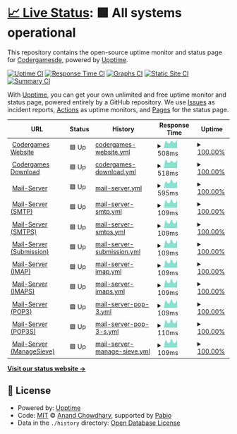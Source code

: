 # [📈 Live Status](https://status.codergames.de): <!--live status--> **🟩 All systems operational**

This repository contains the open-source uptime monitor and status page for [Codergamesde](https://status.codergames.de), powered by [Upptime](https://github.com/upptime/upptime).

[![Uptime CI](https://github.com/Codergamesde/status.codergames.de/workflows/Uptime%20CI/badge.svg)](https://github.com/Codergamesde/status.codergames.de/actions?query=workflow%3A%22Uptime+CI%22)
[![Response Time CI](https://github.com/Codergamesde/status.codergames.de/workflows/Response%20Time%20CI/badge.svg)](https://github.com/Codergamesde/status.codergames.de/actions?query=workflow%3A%22Response+Time+CI%22)
[![Graphs CI](https://github.com/Codergamesde/status.codergames.de/workflows/Graphs%20CI/badge.svg)](https://github.com/Codergamesde/status.codergames.de/actions?query=workflow%3A%22Graphs+CI%22)
[![Static Site CI](https://github.com/Codergamesde/status.codergames.de/workflows/Static%20Site%20CI/badge.svg)](https://github.com/Codergamesde/status.codergames.de/actions?query=workflow%3A%22Static+Site+CI%22)
[![Summary CI](https://github.com/Codergamesde/status.codergames.de/workflows/Summary%20CI/badge.svg)](https://github.com/Codergamesde/status.codergames.de/actions?query=workflow%3A%22Summary+CI%22)

With [Upptime](https://upptime.js.org), you can get your own unlimited and free uptime monitor and status page, powered entirely by a GitHub repository. We use [Issues](https://github.com/Codergamesde/status.codergames.de/issues) as incident reports, [Actions](https://github.com/Codergamesde/status.codergames.de/actions) as uptime monitors, and [Pages](https://status.codergames.de) for the status page.

<!--start: status pages-->
<!-- This summary is generated by Upptime (https://github.com/upptime/upptime) -->
<!-- Do not edit this manually, your changes will be overwritten -->
<!-- prettier-ignore -->
| URL | Status | History | Response Time | Uptime |
| --- | ------ | ------- | ------------- | ------ |
| <img alt="" src="https://icons.duckduckgo.com/ip3/codergames.de.ico" height="13"> [Codergames Website](https://codergames.de) | 🟩 Up | [codergames-website.yml](https://github.com/Codergamesde/status.codergames.de/commits/HEAD/history/codergames-website.yml) | <details><summary><img alt="Response time graph" src="./graphs/codergames-website/response-time-week.png" height="20"> 508ms</summary><br><a href="https://status.codergames.de/history/codergames-website"><img alt="Response time 622" src="https://img.shields.io/endpoint?url=https%3A%2F%2Fraw.githubusercontent.com%2FCodergamesde%2Fstatus.codergames.de%2FHEAD%2Fapi%2Fcodergames-website%2Fresponse-time.json"></a><br><a href="https://status.codergames.de/history/codergames-website"><img alt="24-hour response time 695" src="https://img.shields.io/endpoint?url=https%3A%2F%2Fraw.githubusercontent.com%2FCodergamesde%2Fstatus.codergames.de%2FHEAD%2Fapi%2Fcodergames-website%2Fresponse-time-day.json"></a><br><a href="https://status.codergames.de/history/codergames-website"><img alt="7-day response time 508" src="https://img.shields.io/endpoint?url=https%3A%2F%2Fraw.githubusercontent.com%2FCodergamesde%2Fstatus.codergames.de%2FHEAD%2Fapi%2Fcodergames-website%2Fresponse-time-week.json"></a><br><a href="https://status.codergames.de/history/codergames-website"><img alt="30-day response time 530" src="https://img.shields.io/endpoint?url=https%3A%2F%2Fraw.githubusercontent.com%2FCodergamesde%2Fstatus.codergames.de%2FHEAD%2Fapi%2Fcodergames-website%2Fresponse-time-month.json"></a><br><a href="https://status.codergames.de/history/codergames-website"><img alt="1-year response time 622" src="https://img.shields.io/endpoint?url=https%3A%2F%2Fraw.githubusercontent.com%2FCodergamesde%2Fstatus.codergames.de%2FHEAD%2Fapi%2Fcodergames-website%2Fresponse-time-year.json"></a></details> | <details><summary><a href="https://status.codergames.de/history/codergames-website">100.00%</a></summary><a href="https://status.codergames.de/history/codergames-website"><img alt="All-time uptime 99.99%" src="https://img.shields.io/endpoint?url=https%3A%2F%2Fraw.githubusercontent.com%2FCodergamesde%2Fstatus.codergames.de%2FHEAD%2Fapi%2Fcodergames-website%2Fuptime.json"></a><br><a href="https://status.codergames.de/history/codergames-website"><img alt="24-hour uptime 100.00%" src="https://img.shields.io/endpoint?url=https%3A%2F%2Fraw.githubusercontent.com%2FCodergamesde%2Fstatus.codergames.de%2FHEAD%2Fapi%2Fcodergames-website%2Fuptime-day.json"></a><br><a href="https://status.codergames.de/history/codergames-website"><img alt="7-day uptime 100.00%" src="https://img.shields.io/endpoint?url=https%3A%2F%2Fraw.githubusercontent.com%2FCodergamesde%2Fstatus.codergames.de%2FHEAD%2Fapi%2Fcodergames-website%2Fuptime-week.json"></a><br><a href="https://status.codergames.de/history/codergames-website"><img alt="30-day uptime 100.00%" src="https://img.shields.io/endpoint?url=https%3A%2F%2Fraw.githubusercontent.com%2FCodergamesde%2Fstatus.codergames.de%2FHEAD%2Fapi%2Fcodergames-website%2Fuptime-month.json"></a><br><a href="https://status.codergames.de/history/codergames-website"><img alt="1-year uptime 99.99%" src="https://img.shields.io/endpoint?url=https%3A%2F%2Fraw.githubusercontent.com%2FCodergamesde%2Fstatus.codergames.de%2FHEAD%2Fapi%2Fcodergames-website%2Fuptime-year.json"></a></details>
| <img alt="" src="https://icons.duckduckgo.com/ip3/download.codergames.de.ico" height="13"> [Codergames Download](https://download.codergames.de) | 🟩 Up | [codergames-download.yml](https://github.com/Codergamesde/status.codergames.de/commits/HEAD/history/codergames-download.yml) | <details><summary><img alt="Response time graph" src="./graphs/codergames-download/response-time-week.png" height="20"> 518ms</summary><br><a href="https://status.codergames.de/history/codergames-download"><img alt="Response time 774" src="https://img.shields.io/endpoint?url=https%3A%2F%2Fraw.githubusercontent.com%2FCodergamesde%2Fstatus.codergames.de%2FHEAD%2Fapi%2Fcodergames-download%2Fresponse-time.json"></a><br><a href="https://status.codergames.de/history/codergames-download"><img alt="24-hour response time 654" src="https://img.shields.io/endpoint?url=https%3A%2F%2Fraw.githubusercontent.com%2FCodergamesde%2Fstatus.codergames.de%2FHEAD%2Fapi%2Fcodergames-download%2Fresponse-time-day.json"></a><br><a href="https://status.codergames.de/history/codergames-download"><img alt="7-day response time 518" src="https://img.shields.io/endpoint?url=https%3A%2F%2Fraw.githubusercontent.com%2FCodergamesde%2Fstatus.codergames.de%2FHEAD%2Fapi%2Fcodergames-download%2Fresponse-time-week.json"></a><br><a href="https://status.codergames.de/history/codergames-download"><img alt="30-day response time 536" src="https://img.shields.io/endpoint?url=https%3A%2F%2Fraw.githubusercontent.com%2FCodergamesde%2Fstatus.codergames.de%2FHEAD%2Fapi%2Fcodergames-download%2Fresponse-time-month.json"></a><br><a href="https://status.codergames.de/history/codergames-download"><img alt="1-year response time 774" src="https://img.shields.io/endpoint?url=https%3A%2F%2Fraw.githubusercontent.com%2FCodergamesde%2Fstatus.codergames.de%2FHEAD%2Fapi%2Fcodergames-download%2Fresponse-time-year.json"></a></details> | <details><summary><a href="https://status.codergames.de/history/codergames-download">100.00%</a></summary><a href="https://status.codergames.de/history/codergames-download"><img alt="All-time uptime 99.99%" src="https://img.shields.io/endpoint?url=https%3A%2F%2Fraw.githubusercontent.com%2FCodergamesde%2Fstatus.codergames.de%2FHEAD%2Fapi%2Fcodergames-download%2Fuptime.json"></a><br><a href="https://status.codergames.de/history/codergames-download"><img alt="24-hour uptime 100.00%" src="https://img.shields.io/endpoint?url=https%3A%2F%2Fraw.githubusercontent.com%2FCodergamesde%2Fstatus.codergames.de%2FHEAD%2Fapi%2Fcodergames-download%2Fuptime-day.json"></a><br><a href="https://status.codergames.de/history/codergames-download"><img alt="7-day uptime 100.00%" src="https://img.shields.io/endpoint?url=https%3A%2F%2Fraw.githubusercontent.com%2FCodergamesde%2Fstatus.codergames.de%2FHEAD%2Fapi%2Fcodergames-download%2Fuptime-week.json"></a><br><a href="https://status.codergames.de/history/codergames-download"><img alt="30-day uptime 100.00%" src="https://img.shields.io/endpoint?url=https%3A%2F%2Fraw.githubusercontent.com%2FCodergamesde%2Fstatus.codergames.de%2FHEAD%2Fapi%2Fcodergames-download%2Fuptime-month.json"></a><br><a href="https://status.codergames.de/history/codergames-download"><img alt="1-year uptime 99.99%" src="https://img.shields.io/endpoint?url=https%3A%2F%2Fraw.githubusercontent.com%2FCodergamesde%2Fstatus.codergames.de%2FHEAD%2Fapi%2Fcodergames-download%2Fuptime-year.json"></a></details>
| <img alt="" src="https://icons.duckduckgo.com/ip3/mail.codergames.de.ico" height="13"> [Mail-Server](https://mail.codergames.de/) | 🟩 Up | [mail-server.yml](https://github.com/Codergamesde/status.codergames.de/commits/HEAD/history/mail-server.yml) | <details><summary><img alt="Response time graph" src="./graphs/mail-server/response-time-week.png" height="20"> 595ms</summary><br><a href="https://status.codergames.de/history/mail-server"><img alt="Response time 607" src="https://img.shields.io/endpoint?url=https%3A%2F%2Fraw.githubusercontent.com%2FCodergamesde%2Fstatus.codergames.de%2FHEAD%2Fapi%2Fmail-server%2Fresponse-time.json"></a><br><a href="https://status.codergames.de/history/mail-server"><img alt="24-hour response time 652" src="https://img.shields.io/endpoint?url=https%3A%2F%2Fraw.githubusercontent.com%2FCodergamesde%2Fstatus.codergames.de%2FHEAD%2Fapi%2Fmail-server%2Fresponse-time-day.json"></a><br><a href="https://status.codergames.de/history/mail-server"><img alt="7-day response time 595" src="https://img.shields.io/endpoint?url=https%3A%2F%2Fraw.githubusercontent.com%2FCodergamesde%2Fstatus.codergames.de%2FHEAD%2Fapi%2Fmail-server%2Fresponse-time-week.json"></a><br><a href="https://status.codergames.de/history/mail-server"><img alt="30-day response time 616" src="https://img.shields.io/endpoint?url=https%3A%2F%2Fraw.githubusercontent.com%2FCodergamesde%2Fstatus.codergames.de%2FHEAD%2Fapi%2Fmail-server%2Fresponse-time-month.json"></a><br><a href="https://status.codergames.de/history/mail-server"><img alt="1-year response time 607" src="https://img.shields.io/endpoint?url=https%3A%2F%2Fraw.githubusercontent.com%2FCodergamesde%2Fstatus.codergames.de%2FHEAD%2Fapi%2Fmail-server%2Fresponse-time-year.json"></a></details> | <details><summary><a href="https://status.codergames.de/history/mail-server">100.00%</a></summary><a href="https://status.codergames.de/history/mail-server"><img alt="All-time uptime 99.99%" src="https://img.shields.io/endpoint?url=https%3A%2F%2Fraw.githubusercontent.com%2FCodergamesde%2Fstatus.codergames.de%2FHEAD%2Fapi%2Fmail-server%2Fuptime.json"></a><br><a href="https://status.codergames.de/history/mail-server"><img alt="24-hour uptime 100.00%" src="https://img.shields.io/endpoint?url=https%3A%2F%2Fraw.githubusercontent.com%2FCodergamesde%2Fstatus.codergames.de%2FHEAD%2Fapi%2Fmail-server%2Fuptime-day.json"></a><br><a href="https://status.codergames.de/history/mail-server"><img alt="7-day uptime 100.00%" src="https://img.shields.io/endpoint?url=https%3A%2F%2Fraw.githubusercontent.com%2FCodergamesde%2Fstatus.codergames.de%2FHEAD%2Fapi%2Fmail-server%2Fuptime-week.json"></a><br><a href="https://status.codergames.de/history/mail-server"><img alt="30-day uptime 100.00%" src="https://img.shields.io/endpoint?url=https%3A%2F%2Fraw.githubusercontent.com%2FCodergamesde%2Fstatus.codergames.de%2FHEAD%2Fapi%2Fmail-server%2Fuptime-month.json"></a><br><a href="https://status.codergames.de/history/mail-server"><img alt="1-year uptime 99.99%" src="https://img.shields.io/endpoint?url=https%3A%2F%2Fraw.githubusercontent.com%2FCodergamesde%2Fstatus.codergames.de%2FHEAD%2Fapi%2Fmail-server%2Fuptime-year.json"></a></details>
| <img alt="" src="https://icons.duckduckgo.com/ip3/null.ico" height="13"> [Mail-Server (SMTP)](mail.codergames.de) | 🟩 Up | [mail-server-smtp.yml](https://github.com/Codergamesde/status.codergames.de/commits/HEAD/history/mail-server-smtp.yml) | <details><summary><img alt="Response time graph" src="./graphs/mail-server-smtp/response-time-week.png" height="20"> 109ms</summary><br><a href="https://status.codergames.de/history/mail-server-smtp"><img alt="Response time 111" src="https://img.shields.io/endpoint?url=https%3A%2F%2Fraw.githubusercontent.com%2FCodergamesde%2Fstatus.codergames.de%2FHEAD%2Fapi%2Fmail-server-smtp%2Fresponse-time.json"></a><br><a href="https://status.codergames.de/history/mail-server-smtp"><img alt="24-hour response time 139" src="https://img.shields.io/endpoint?url=https%3A%2F%2Fraw.githubusercontent.com%2FCodergamesde%2Fstatus.codergames.de%2FHEAD%2Fapi%2Fmail-server-smtp%2Fresponse-time-day.json"></a><br><a href="https://status.codergames.de/history/mail-server-smtp"><img alt="7-day response time 109" src="https://img.shields.io/endpoint?url=https%3A%2F%2Fraw.githubusercontent.com%2FCodergamesde%2Fstatus.codergames.de%2FHEAD%2Fapi%2Fmail-server-smtp%2Fresponse-time-week.json"></a><br><a href="https://status.codergames.de/history/mail-server-smtp"><img alt="30-day response time 111" src="https://img.shields.io/endpoint?url=https%3A%2F%2Fraw.githubusercontent.com%2FCodergamesde%2Fstatus.codergames.de%2FHEAD%2Fapi%2Fmail-server-smtp%2Fresponse-time-month.json"></a><br><a href="https://status.codergames.de/history/mail-server-smtp"><img alt="1-year response time 111" src="https://img.shields.io/endpoint?url=https%3A%2F%2Fraw.githubusercontent.com%2FCodergamesde%2Fstatus.codergames.de%2FHEAD%2Fapi%2Fmail-server-smtp%2Fresponse-time-year.json"></a></details> | <details><summary><a href="https://status.codergames.de/history/mail-server-smtp">100.00%</a></summary><a href="https://status.codergames.de/history/mail-server-smtp"><img alt="All-time uptime 100.00%" src="https://img.shields.io/endpoint?url=https%3A%2F%2Fraw.githubusercontent.com%2FCodergamesde%2Fstatus.codergames.de%2FHEAD%2Fapi%2Fmail-server-smtp%2Fuptime.json"></a><br><a href="https://status.codergames.de/history/mail-server-smtp"><img alt="24-hour uptime 100.00%" src="https://img.shields.io/endpoint?url=https%3A%2F%2Fraw.githubusercontent.com%2FCodergamesde%2Fstatus.codergames.de%2FHEAD%2Fapi%2Fmail-server-smtp%2Fuptime-day.json"></a><br><a href="https://status.codergames.de/history/mail-server-smtp"><img alt="7-day uptime 100.00%" src="https://img.shields.io/endpoint?url=https%3A%2F%2Fraw.githubusercontent.com%2FCodergamesde%2Fstatus.codergames.de%2FHEAD%2Fapi%2Fmail-server-smtp%2Fuptime-week.json"></a><br><a href="https://status.codergames.de/history/mail-server-smtp"><img alt="30-day uptime 100.00%" src="https://img.shields.io/endpoint?url=https%3A%2F%2Fraw.githubusercontent.com%2FCodergamesde%2Fstatus.codergames.de%2FHEAD%2Fapi%2Fmail-server-smtp%2Fuptime-month.json"></a><br><a href="https://status.codergames.de/history/mail-server-smtp"><img alt="1-year uptime 100.00%" src="https://img.shields.io/endpoint?url=https%3A%2F%2Fraw.githubusercontent.com%2FCodergamesde%2Fstatus.codergames.de%2FHEAD%2Fapi%2Fmail-server-smtp%2Fuptime-year.json"></a></details>
| <img alt="" src="https://icons.duckduckgo.com/ip3/null.ico" height="13"> [Mail-Server (SMTPS)](mail.codergames.de) | 🟩 Up | [mail-server-smtps.yml](https://github.com/Codergamesde/status.codergames.de/commits/HEAD/history/mail-server-smtps.yml) | <details><summary><img alt="Response time graph" src="./graphs/mail-server-smtps/response-time-week.png" height="20"> 109ms</summary><br><a href="https://status.codergames.de/history/mail-server-smtps"><img alt="Response time 111" src="https://img.shields.io/endpoint?url=https%3A%2F%2Fraw.githubusercontent.com%2FCodergamesde%2Fstatus.codergames.de%2FHEAD%2Fapi%2Fmail-server-smtps%2Fresponse-time.json"></a><br><a href="https://status.codergames.de/history/mail-server-smtps"><img alt="24-hour response time 139" src="https://img.shields.io/endpoint?url=https%3A%2F%2Fraw.githubusercontent.com%2FCodergamesde%2Fstatus.codergames.de%2FHEAD%2Fapi%2Fmail-server-smtps%2Fresponse-time-day.json"></a><br><a href="https://status.codergames.de/history/mail-server-smtps"><img alt="7-day response time 109" src="https://img.shields.io/endpoint?url=https%3A%2F%2Fraw.githubusercontent.com%2FCodergamesde%2Fstatus.codergames.de%2FHEAD%2Fapi%2Fmail-server-smtps%2Fresponse-time-week.json"></a><br><a href="https://status.codergames.de/history/mail-server-smtps"><img alt="30-day response time 111" src="https://img.shields.io/endpoint?url=https%3A%2F%2Fraw.githubusercontent.com%2FCodergamesde%2Fstatus.codergames.de%2FHEAD%2Fapi%2Fmail-server-smtps%2Fresponse-time-month.json"></a><br><a href="https://status.codergames.de/history/mail-server-smtps"><img alt="1-year response time 111" src="https://img.shields.io/endpoint?url=https%3A%2F%2Fraw.githubusercontent.com%2FCodergamesde%2Fstatus.codergames.de%2FHEAD%2Fapi%2Fmail-server-smtps%2Fresponse-time-year.json"></a></details> | <details><summary><a href="https://status.codergames.de/history/mail-server-smtps">100.00%</a></summary><a href="https://status.codergames.de/history/mail-server-smtps"><img alt="All-time uptime 100.00%" src="https://img.shields.io/endpoint?url=https%3A%2F%2Fraw.githubusercontent.com%2FCodergamesde%2Fstatus.codergames.de%2FHEAD%2Fapi%2Fmail-server-smtps%2Fuptime.json"></a><br><a href="https://status.codergames.de/history/mail-server-smtps"><img alt="24-hour uptime 100.00%" src="https://img.shields.io/endpoint?url=https%3A%2F%2Fraw.githubusercontent.com%2FCodergamesde%2Fstatus.codergames.de%2FHEAD%2Fapi%2Fmail-server-smtps%2Fuptime-day.json"></a><br><a href="https://status.codergames.de/history/mail-server-smtps"><img alt="7-day uptime 100.00%" src="https://img.shields.io/endpoint?url=https%3A%2F%2Fraw.githubusercontent.com%2FCodergamesde%2Fstatus.codergames.de%2FHEAD%2Fapi%2Fmail-server-smtps%2Fuptime-week.json"></a><br><a href="https://status.codergames.de/history/mail-server-smtps"><img alt="30-day uptime 100.00%" src="https://img.shields.io/endpoint?url=https%3A%2F%2Fraw.githubusercontent.com%2FCodergamesde%2Fstatus.codergames.de%2FHEAD%2Fapi%2Fmail-server-smtps%2Fuptime-month.json"></a><br><a href="https://status.codergames.de/history/mail-server-smtps"><img alt="1-year uptime 100.00%" src="https://img.shields.io/endpoint?url=https%3A%2F%2Fraw.githubusercontent.com%2FCodergamesde%2Fstatus.codergames.de%2FHEAD%2Fapi%2Fmail-server-smtps%2Fuptime-year.json"></a></details>
| <img alt="" src="https://icons.duckduckgo.com/ip3/null.ico" height="13"> [Mail-Server (Submission)](mail.codergames.de) | 🟩 Up | [mail-server-submission.yml](https://github.com/Codergamesde/status.codergames.de/commits/HEAD/history/mail-server-submission.yml) | <details><summary><img alt="Response time graph" src="./graphs/mail-server-submission/response-time-week.png" height="20"> 109ms</summary><br><a href="https://status.codergames.de/history/mail-server-submission"><img alt="Response time 111" src="https://img.shields.io/endpoint?url=https%3A%2F%2Fraw.githubusercontent.com%2FCodergamesde%2Fstatus.codergames.de%2FHEAD%2Fapi%2Fmail-server-submission%2Fresponse-time.json"></a><br><a href="https://status.codergames.de/history/mail-server-submission"><img alt="24-hour response time 139" src="https://img.shields.io/endpoint?url=https%3A%2F%2Fraw.githubusercontent.com%2FCodergamesde%2Fstatus.codergames.de%2FHEAD%2Fapi%2Fmail-server-submission%2Fresponse-time-day.json"></a><br><a href="https://status.codergames.de/history/mail-server-submission"><img alt="7-day response time 109" src="https://img.shields.io/endpoint?url=https%3A%2F%2Fraw.githubusercontent.com%2FCodergamesde%2Fstatus.codergames.de%2FHEAD%2Fapi%2Fmail-server-submission%2Fresponse-time-week.json"></a><br><a href="https://status.codergames.de/history/mail-server-submission"><img alt="30-day response time 111" src="https://img.shields.io/endpoint?url=https%3A%2F%2Fraw.githubusercontent.com%2FCodergamesde%2Fstatus.codergames.de%2FHEAD%2Fapi%2Fmail-server-submission%2Fresponse-time-month.json"></a><br><a href="https://status.codergames.de/history/mail-server-submission"><img alt="1-year response time 111" src="https://img.shields.io/endpoint?url=https%3A%2F%2Fraw.githubusercontent.com%2FCodergamesde%2Fstatus.codergames.de%2FHEAD%2Fapi%2Fmail-server-submission%2Fresponse-time-year.json"></a></details> | <details><summary><a href="https://status.codergames.de/history/mail-server-submission">100.00%</a></summary><a href="https://status.codergames.de/history/mail-server-submission"><img alt="All-time uptime 100.00%" src="https://img.shields.io/endpoint?url=https%3A%2F%2Fraw.githubusercontent.com%2FCodergamesde%2Fstatus.codergames.de%2FHEAD%2Fapi%2Fmail-server-submission%2Fuptime.json"></a><br><a href="https://status.codergames.de/history/mail-server-submission"><img alt="24-hour uptime 100.00%" src="https://img.shields.io/endpoint?url=https%3A%2F%2Fraw.githubusercontent.com%2FCodergamesde%2Fstatus.codergames.de%2FHEAD%2Fapi%2Fmail-server-submission%2Fuptime-day.json"></a><br><a href="https://status.codergames.de/history/mail-server-submission"><img alt="7-day uptime 100.00%" src="https://img.shields.io/endpoint?url=https%3A%2F%2Fraw.githubusercontent.com%2FCodergamesde%2Fstatus.codergames.de%2FHEAD%2Fapi%2Fmail-server-submission%2Fuptime-week.json"></a><br><a href="https://status.codergames.de/history/mail-server-submission"><img alt="30-day uptime 100.00%" src="https://img.shields.io/endpoint?url=https%3A%2F%2Fraw.githubusercontent.com%2FCodergamesde%2Fstatus.codergames.de%2FHEAD%2Fapi%2Fmail-server-submission%2Fuptime-month.json"></a><br><a href="https://status.codergames.de/history/mail-server-submission"><img alt="1-year uptime 100.00%" src="https://img.shields.io/endpoint?url=https%3A%2F%2Fraw.githubusercontent.com%2FCodergamesde%2Fstatus.codergames.de%2FHEAD%2Fapi%2Fmail-server-submission%2Fuptime-year.json"></a></details>
| <img alt="" src="https://icons.duckduckgo.com/ip3/null.ico" height="13"> [Mail-Server (IMAP)](mail.codergames.de) | 🟩 Up | [mail-server-imap.yml](https://github.com/Codergamesde/status.codergames.de/commits/HEAD/history/mail-server-imap.yml) | <details><summary><img alt="Response time graph" src="./graphs/mail-server-imap/response-time-week.png" height="20"> 109ms</summary><br><a href="https://status.codergames.de/history/mail-server-imap"><img alt="Response time 110" src="https://img.shields.io/endpoint?url=https%3A%2F%2Fraw.githubusercontent.com%2FCodergamesde%2Fstatus.codergames.de%2FHEAD%2Fapi%2Fmail-server-imap%2Fresponse-time.json"></a><br><a href="https://status.codergames.de/history/mail-server-imap"><img alt="24-hour response time 139" src="https://img.shields.io/endpoint?url=https%3A%2F%2Fraw.githubusercontent.com%2FCodergamesde%2Fstatus.codergames.de%2FHEAD%2Fapi%2Fmail-server-imap%2Fresponse-time-day.json"></a><br><a href="https://status.codergames.de/history/mail-server-imap"><img alt="7-day response time 109" src="https://img.shields.io/endpoint?url=https%3A%2F%2Fraw.githubusercontent.com%2FCodergamesde%2Fstatus.codergames.de%2FHEAD%2Fapi%2Fmail-server-imap%2Fresponse-time-week.json"></a><br><a href="https://status.codergames.de/history/mail-server-imap"><img alt="30-day response time 111" src="https://img.shields.io/endpoint?url=https%3A%2F%2Fraw.githubusercontent.com%2FCodergamesde%2Fstatus.codergames.de%2FHEAD%2Fapi%2Fmail-server-imap%2Fresponse-time-month.json"></a><br><a href="https://status.codergames.de/history/mail-server-imap"><img alt="1-year response time 110" src="https://img.shields.io/endpoint?url=https%3A%2F%2Fraw.githubusercontent.com%2FCodergamesde%2Fstatus.codergames.de%2FHEAD%2Fapi%2Fmail-server-imap%2Fresponse-time-year.json"></a></details> | <details><summary><a href="https://status.codergames.de/history/mail-server-imap">100.00%</a></summary><a href="https://status.codergames.de/history/mail-server-imap"><img alt="All-time uptime 100.00%" src="https://img.shields.io/endpoint?url=https%3A%2F%2Fraw.githubusercontent.com%2FCodergamesde%2Fstatus.codergames.de%2FHEAD%2Fapi%2Fmail-server-imap%2Fuptime.json"></a><br><a href="https://status.codergames.de/history/mail-server-imap"><img alt="24-hour uptime 100.00%" src="https://img.shields.io/endpoint?url=https%3A%2F%2Fraw.githubusercontent.com%2FCodergamesde%2Fstatus.codergames.de%2FHEAD%2Fapi%2Fmail-server-imap%2Fuptime-day.json"></a><br><a href="https://status.codergames.de/history/mail-server-imap"><img alt="7-day uptime 100.00%" src="https://img.shields.io/endpoint?url=https%3A%2F%2Fraw.githubusercontent.com%2FCodergamesde%2Fstatus.codergames.de%2FHEAD%2Fapi%2Fmail-server-imap%2Fuptime-week.json"></a><br><a href="https://status.codergames.de/history/mail-server-imap"><img alt="30-day uptime 100.00%" src="https://img.shields.io/endpoint?url=https%3A%2F%2Fraw.githubusercontent.com%2FCodergamesde%2Fstatus.codergames.de%2FHEAD%2Fapi%2Fmail-server-imap%2Fuptime-month.json"></a><br><a href="https://status.codergames.de/history/mail-server-imap"><img alt="1-year uptime 100.00%" src="https://img.shields.io/endpoint?url=https%3A%2F%2Fraw.githubusercontent.com%2FCodergamesde%2Fstatus.codergames.de%2FHEAD%2Fapi%2Fmail-server-imap%2Fuptime-year.json"></a></details>
| <img alt="" src="https://icons.duckduckgo.com/ip3/null.ico" height="13"> [Mail-Server (IMAPS)](mail.codergames.de) | 🟩 Up | [mail-server-imaps.yml](https://github.com/Codergamesde/status.codergames.de/commits/HEAD/history/mail-server-imaps.yml) | <details><summary><img alt="Response time graph" src="./graphs/mail-server-imaps/response-time-week.png" height="20"> 109ms</summary><br><a href="https://status.codergames.de/history/mail-server-imaps"><img alt="Response time 110" src="https://img.shields.io/endpoint?url=https%3A%2F%2Fraw.githubusercontent.com%2FCodergamesde%2Fstatus.codergames.de%2FHEAD%2Fapi%2Fmail-server-imaps%2Fresponse-time.json"></a><br><a href="https://status.codergames.de/history/mail-server-imaps"><img alt="24-hour response time 138" src="https://img.shields.io/endpoint?url=https%3A%2F%2Fraw.githubusercontent.com%2FCodergamesde%2Fstatus.codergames.de%2FHEAD%2Fapi%2Fmail-server-imaps%2Fresponse-time-day.json"></a><br><a href="https://status.codergames.de/history/mail-server-imaps"><img alt="7-day response time 109" src="https://img.shields.io/endpoint?url=https%3A%2F%2Fraw.githubusercontent.com%2FCodergamesde%2Fstatus.codergames.de%2FHEAD%2Fapi%2Fmail-server-imaps%2Fresponse-time-week.json"></a><br><a href="https://status.codergames.de/history/mail-server-imaps"><img alt="30-day response time 111" src="https://img.shields.io/endpoint?url=https%3A%2F%2Fraw.githubusercontent.com%2FCodergamesde%2Fstatus.codergames.de%2FHEAD%2Fapi%2Fmail-server-imaps%2Fresponse-time-month.json"></a><br><a href="https://status.codergames.de/history/mail-server-imaps"><img alt="1-year response time 110" src="https://img.shields.io/endpoint?url=https%3A%2F%2Fraw.githubusercontent.com%2FCodergamesde%2Fstatus.codergames.de%2FHEAD%2Fapi%2Fmail-server-imaps%2Fresponse-time-year.json"></a></details> | <details><summary><a href="https://status.codergames.de/history/mail-server-imaps">100.00%</a></summary><a href="https://status.codergames.de/history/mail-server-imaps"><img alt="All-time uptime 100.00%" src="https://img.shields.io/endpoint?url=https%3A%2F%2Fraw.githubusercontent.com%2FCodergamesde%2Fstatus.codergames.de%2FHEAD%2Fapi%2Fmail-server-imaps%2Fuptime.json"></a><br><a href="https://status.codergames.de/history/mail-server-imaps"><img alt="24-hour uptime 100.00%" src="https://img.shields.io/endpoint?url=https%3A%2F%2Fraw.githubusercontent.com%2FCodergamesde%2Fstatus.codergames.de%2FHEAD%2Fapi%2Fmail-server-imaps%2Fuptime-day.json"></a><br><a href="https://status.codergames.de/history/mail-server-imaps"><img alt="7-day uptime 100.00%" src="https://img.shields.io/endpoint?url=https%3A%2F%2Fraw.githubusercontent.com%2FCodergamesde%2Fstatus.codergames.de%2FHEAD%2Fapi%2Fmail-server-imaps%2Fuptime-week.json"></a><br><a href="https://status.codergames.de/history/mail-server-imaps"><img alt="30-day uptime 100.00%" src="https://img.shields.io/endpoint?url=https%3A%2F%2Fraw.githubusercontent.com%2FCodergamesde%2Fstatus.codergames.de%2FHEAD%2Fapi%2Fmail-server-imaps%2Fuptime-month.json"></a><br><a href="https://status.codergames.de/history/mail-server-imaps"><img alt="1-year uptime 100.00%" src="https://img.shields.io/endpoint?url=https%3A%2F%2Fraw.githubusercontent.com%2FCodergamesde%2Fstatus.codergames.de%2FHEAD%2Fapi%2Fmail-server-imaps%2Fuptime-year.json"></a></details>
| <img alt="" src="https://icons.duckduckgo.com/ip3/null.ico" height="13"> [Mail-Server (POP3)](mail.codergames.de) | 🟩 Up | [mail-server-pop-3.yml](https://github.com/Codergamesde/status.codergames.de/commits/HEAD/history/mail-server-pop-3.yml) | <details><summary><img alt="Response time graph" src="./graphs/mail-server-pop-3/response-time-week.png" height="20"> 109ms</summary><br><a href="https://status.codergames.de/history/mail-server-pop-3"><img alt="Response time 110" src="https://img.shields.io/endpoint?url=https%3A%2F%2Fraw.githubusercontent.com%2FCodergamesde%2Fstatus.codergames.de%2FHEAD%2Fapi%2Fmail-server-pop-3%2Fresponse-time.json"></a><br><a href="https://status.codergames.de/history/mail-server-pop-3"><img alt="24-hour response time 138" src="https://img.shields.io/endpoint?url=https%3A%2F%2Fraw.githubusercontent.com%2FCodergamesde%2Fstatus.codergames.de%2FHEAD%2Fapi%2Fmail-server-pop-3%2Fresponse-time-day.json"></a><br><a href="https://status.codergames.de/history/mail-server-pop-3"><img alt="7-day response time 109" src="https://img.shields.io/endpoint?url=https%3A%2F%2Fraw.githubusercontent.com%2FCodergamesde%2Fstatus.codergames.de%2FHEAD%2Fapi%2Fmail-server-pop-3%2Fresponse-time-week.json"></a><br><a href="https://status.codergames.de/history/mail-server-pop-3"><img alt="30-day response time 111" src="https://img.shields.io/endpoint?url=https%3A%2F%2Fraw.githubusercontent.com%2FCodergamesde%2Fstatus.codergames.de%2FHEAD%2Fapi%2Fmail-server-pop-3%2Fresponse-time-month.json"></a><br><a href="https://status.codergames.de/history/mail-server-pop-3"><img alt="1-year response time 110" src="https://img.shields.io/endpoint?url=https%3A%2F%2Fraw.githubusercontent.com%2FCodergamesde%2Fstatus.codergames.de%2FHEAD%2Fapi%2Fmail-server-pop-3%2Fresponse-time-year.json"></a></details> | <details><summary><a href="https://status.codergames.de/history/mail-server-pop-3">100.00%</a></summary><a href="https://status.codergames.de/history/mail-server-pop-3"><img alt="All-time uptime 100.00%" src="https://img.shields.io/endpoint?url=https%3A%2F%2Fraw.githubusercontent.com%2FCodergamesde%2Fstatus.codergames.de%2FHEAD%2Fapi%2Fmail-server-pop-3%2Fuptime.json"></a><br><a href="https://status.codergames.de/history/mail-server-pop-3"><img alt="24-hour uptime 100.00%" src="https://img.shields.io/endpoint?url=https%3A%2F%2Fraw.githubusercontent.com%2FCodergamesde%2Fstatus.codergames.de%2FHEAD%2Fapi%2Fmail-server-pop-3%2Fuptime-day.json"></a><br><a href="https://status.codergames.de/history/mail-server-pop-3"><img alt="7-day uptime 100.00%" src="https://img.shields.io/endpoint?url=https%3A%2F%2Fraw.githubusercontent.com%2FCodergamesde%2Fstatus.codergames.de%2FHEAD%2Fapi%2Fmail-server-pop-3%2Fuptime-week.json"></a><br><a href="https://status.codergames.de/history/mail-server-pop-3"><img alt="30-day uptime 100.00%" src="https://img.shields.io/endpoint?url=https%3A%2F%2Fraw.githubusercontent.com%2FCodergamesde%2Fstatus.codergames.de%2FHEAD%2Fapi%2Fmail-server-pop-3%2Fuptime-month.json"></a><br><a href="https://status.codergames.de/history/mail-server-pop-3"><img alt="1-year uptime 100.00%" src="https://img.shields.io/endpoint?url=https%3A%2F%2Fraw.githubusercontent.com%2FCodergamesde%2Fstatus.codergames.de%2FHEAD%2Fapi%2Fmail-server-pop-3%2Fuptime-year.json"></a></details>
| <img alt="" src="https://icons.duckduckgo.com/ip3/null.ico" height="13"> [Mail-Server (POP3S)](mail.codergames.de) | 🟩 Up | [mail-server-pop-3-s.yml](https://github.com/Codergamesde/status.codergames.de/commits/HEAD/history/mail-server-pop-3-s.yml) | <details><summary><img alt="Response time graph" src="./graphs/mail-server-pop-3-s/response-time-week.png" height="20"> 110ms</summary><br><a href="https://status.codergames.de/history/mail-server-pop-3-s"><img alt="Response time 110" src="https://img.shields.io/endpoint?url=https%3A%2F%2Fraw.githubusercontent.com%2FCodergamesde%2Fstatus.codergames.de%2FHEAD%2Fapi%2Fmail-server-pop-3-s%2Fresponse-time.json"></a><br><a href="https://status.codergames.de/history/mail-server-pop-3-s"><img alt="24-hour response time 139" src="https://img.shields.io/endpoint?url=https%3A%2F%2Fraw.githubusercontent.com%2FCodergamesde%2Fstatus.codergames.de%2FHEAD%2Fapi%2Fmail-server-pop-3-s%2Fresponse-time-day.json"></a><br><a href="https://status.codergames.de/history/mail-server-pop-3-s"><img alt="7-day response time 110" src="https://img.shields.io/endpoint?url=https%3A%2F%2Fraw.githubusercontent.com%2FCodergamesde%2Fstatus.codergames.de%2FHEAD%2Fapi%2Fmail-server-pop-3-s%2Fresponse-time-week.json"></a><br><a href="https://status.codergames.de/history/mail-server-pop-3-s"><img alt="30-day response time 111" src="https://img.shields.io/endpoint?url=https%3A%2F%2Fraw.githubusercontent.com%2FCodergamesde%2Fstatus.codergames.de%2FHEAD%2Fapi%2Fmail-server-pop-3-s%2Fresponse-time-month.json"></a><br><a href="https://status.codergames.de/history/mail-server-pop-3-s"><img alt="1-year response time 110" src="https://img.shields.io/endpoint?url=https%3A%2F%2Fraw.githubusercontent.com%2FCodergamesde%2Fstatus.codergames.de%2FHEAD%2Fapi%2Fmail-server-pop-3-s%2Fresponse-time-year.json"></a></details> | <details><summary><a href="https://status.codergames.de/history/mail-server-pop-3-s">100.00%</a></summary><a href="https://status.codergames.de/history/mail-server-pop-3-s"><img alt="All-time uptime 100.00%" src="https://img.shields.io/endpoint?url=https%3A%2F%2Fraw.githubusercontent.com%2FCodergamesde%2Fstatus.codergames.de%2FHEAD%2Fapi%2Fmail-server-pop-3-s%2Fuptime.json"></a><br><a href="https://status.codergames.de/history/mail-server-pop-3-s"><img alt="24-hour uptime 100.00%" src="https://img.shields.io/endpoint?url=https%3A%2F%2Fraw.githubusercontent.com%2FCodergamesde%2Fstatus.codergames.de%2FHEAD%2Fapi%2Fmail-server-pop-3-s%2Fuptime-day.json"></a><br><a href="https://status.codergames.de/history/mail-server-pop-3-s"><img alt="7-day uptime 100.00%" src="https://img.shields.io/endpoint?url=https%3A%2F%2Fraw.githubusercontent.com%2FCodergamesde%2Fstatus.codergames.de%2FHEAD%2Fapi%2Fmail-server-pop-3-s%2Fuptime-week.json"></a><br><a href="https://status.codergames.de/history/mail-server-pop-3-s"><img alt="30-day uptime 100.00%" src="https://img.shields.io/endpoint?url=https%3A%2F%2Fraw.githubusercontent.com%2FCodergamesde%2Fstatus.codergames.de%2FHEAD%2Fapi%2Fmail-server-pop-3-s%2Fuptime-month.json"></a><br><a href="https://status.codergames.de/history/mail-server-pop-3-s"><img alt="1-year uptime 100.00%" src="https://img.shields.io/endpoint?url=https%3A%2F%2Fraw.githubusercontent.com%2FCodergamesde%2Fstatus.codergames.de%2FHEAD%2Fapi%2Fmail-server-pop-3-s%2Fuptime-year.json"></a></details>
| <img alt="" src="https://icons.duckduckgo.com/ip3/null.ico" height="13"> [Mail-Server (ManageSieve)](mail.codergames.de) | 🟩 Up | [mail-server-manage-sieve.yml](https://github.com/Codergamesde/status.codergames.de/commits/HEAD/history/mail-server-manage-sieve.yml) | <details><summary><img alt="Response time graph" src="./graphs/mail-server-manage-sieve/response-time-week.png" height="20"> 109ms</summary><br><a href="https://status.codergames.de/history/mail-server-manage-sieve"><img alt="Response time 110" src="https://img.shields.io/endpoint?url=https%3A%2F%2Fraw.githubusercontent.com%2FCodergamesde%2Fstatus.codergames.de%2FHEAD%2Fapi%2Fmail-server-manage-sieve%2Fresponse-time.json"></a><br><a href="https://status.codergames.de/history/mail-server-manage-sieve"><img alt="24-hour response time 139" src="https://img.shields.io/endpoint?url=https%3A%2F%2Fraw.githubusercontent.com%2FCodergamesde%2Fstatus.codergames.de%2FHEAD%2Fapi%2Fmail-server-manage-sieve%2Fresponse-time-day.json"></a><br><a href="https://status.codergames.de/history/mail-server-manage-sieve"><img alt="7-day response time 109" src="https://img.shields.io/endpoint?url=https%3A%2F%2Fraw.githubusercontent.com%2FCodergamesde%2Fstatus.codergames.de%2FHEAD%2Fapi%2Fmail-server-manage-sieve%2Fresponse-time-week.json"></a><br><a href="https://status.codergames.de/history/mail-server-manage-sieve"><img alt="30-day response time 111" src="https://img.shields.io/endpoint?url=https%3A%2F%2Fraw.githubusercontent.com%2FCodergamesde%2Fstatus.codergames.de%2FHEAD%2Fapi%2Fmail-server-manage-sieve%2Fresponse-time-month.json"></a><br><a href="https://status.codergames.de/history/mail-server-manage-sieve"><img alt="1-year response time 110" src="https://img.shields.io/endpoint?url=https%3A%2F%2Fraw.githubusercontent.com%2FCodergamesde%2Fstatus.codergames.de%2FHEAD%2Fapi%2Fmail-server-manage-sieve%2Fresponse-time-year.json"></a></details> | <details><summary><a href="https://status.codergames.de/history/mail-server-manage-sieve">100.00%</a></summary><a href="https://status.codergames.de/history/mail-server-manage-sieve"><img alt="All-time uptime 100.00%" src="https://img.shields.io/endpoint?url=https%3A%2F%2Fraw.githubusercontent.com%2FCodergamesde%2Fstatus.codergames.de%2FHEAD%2Fapi%2Fmail-server-manage-sieve%2Fuptime.json"></a><br><a href="https://status.codergames.de/history/mail-server-manage-sieve"><img alt="24-hour uptime 100.00%" src="https://img.shields.io/endpoint?url=https%3A%2F%2Fraw.githubusercontent.com%2FCodergamesde%2Fstatus.codergames.de%2FHEAD%2Fapi%2Fmail-server-manage-sieve%2Fuptime-day.json"></a><br><a href="https://status.codergames.de/history/mail-server-manage-sieve"><img alt="7-day uptime 100.00%" src="https://img.shields.io/endpoint?url=https%3A%2F%2Fraw.githubusercontent.com%2FCodergamesde%2Fstatus.codergames.de%2FHEAD%2Fapi%2Fmail-server-manage-sieve%2Fuptime-week.json"></a><br><a href="https://status.codergames.de/history/mail-server-manage-sieve"><img alt="30-day uptime 100.00%" src="https://img.shields.io/endpoint?url=https%3A%2F%2Fraw.githubusercontent.com%2FCodergamesde%2Fstatus.codergames.de%2FHEAD%2Fapi%2Fmail-server-manage-sieve%2Fuptime-month.json"></a><br><a href="https://status.codergames.de/history/mail-server-manage-sieve"><img alt="1-year uptime 100.00%" src="https://img.shields.io/endpoint?url=https%3A%2F%2Fraw.githubusercontent.com%2FCodergamesde%2Fstatus.codergames.de%2FHEAD%2Fapi%2Fmail-server-manage-sieve%2Fuptime-year.json"></a></details>

<!--end: status pages-->

[**Visit our status website →**](https://status.codergames.de)

## 📄 License

- Powered by: [Upptime](https://github.com/upptime/upptime)
- Code: [MIT](./LICENSE) © [Anand Chowdhary](https://anandchowdhary.com), supported by [Pabio](https://pabio.com)
- Data in the `./history` directory: [Open Database License](https://opendatacommons.org/licenses/odbl/1-0/)
